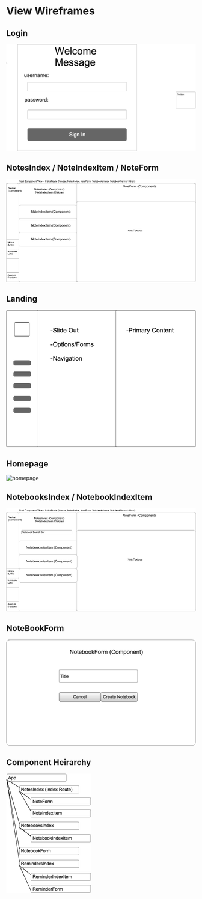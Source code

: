 # View Wireframes

## Login
![login]

## NotesIndex / NoteIndexItem / NoteForm
![notes]

## Landing
![landing]

## Homepage
![homepage]

## NotebooksIndex / NotebookIndexItem
![notebooks]

## NoteBookForm
![notebook-form]

## Component Heirarchy
![component-heirarchy]

[homepage]: ./wireframe/homepage.png
[Login]: ./wireframes/login.png
[landing]: ./wireframes/landing.png
[notes]: ./wireframes/root_notes.png
[notebooks]: ./wireframes/root_notebooks.png
[notebook-form]: ./wireframes/notebook_form.png
[component-heirarchy]: ./wireframes/component_heirarchy.png
